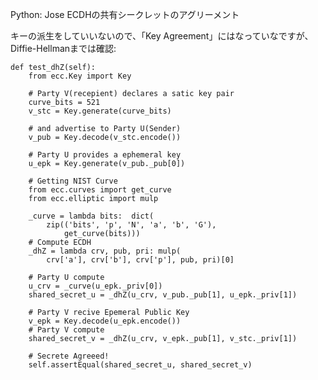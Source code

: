 Python: Jose ECDHの共有シークレットのアグリーメント

キーの派生をしていいないので、「Key Agreement」にはなっていなですが、Diffie-Hellmanまでは確認:

    def test_dhZ(self):
        from ecc.Key import Key 

        # Party V(recepient) declares a satic key pair
        curve_bits = 521 
        v_stc = Key.generate(curve_bits)

        # and advertise to Party U(Sender)
        v_pub = Key.decode(v_stc.encode())

        # Party U provides a ephemeral key
        u_epk = Key.generate(v_pub._pub[0])

        # Getting NIST Curve
        from ecc.curves import get_curve
        from ecc.elliptic import mulp

        _curve = lambda bits:  dict(
            zip(('bits', 'p', 'N', 'a', 'b', 'G'),
                get_curve(bits)))
        # Compute ECDH
        _dhZ = lambda crv, pub, pri: mulp(
            crv['a'], crv['b'], crv['p'], pub, pri)[0]

        # Party U compute
        u_crv = _curve(u_epk._priv[0])
        shared_secret_u = _dhZ(u_crv, v_pub._pub[1], u_epk._priv[1])

        # Party V recive Epemeral Public Key
        v_epk = Key.decode(u_epk.encode())
        # Party V compute
        shared_secret_v = _dhZ(u_crv, v_epk._pub[1], v_stc._priv[1])

        # Secrete Agreeed!
        self.assertEqual(shared_secret_u, shared_secret_v)